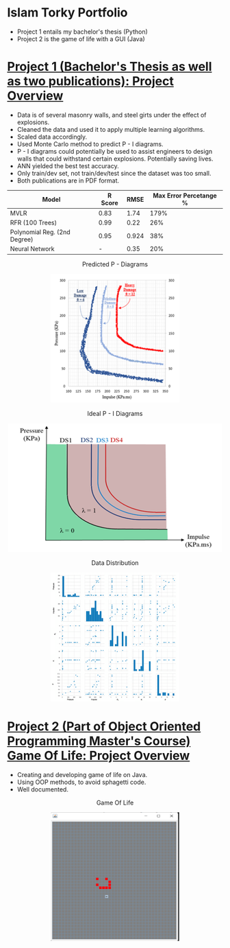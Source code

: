 # Islam Torky Portfolio
* Project 1 entails my bachelor's thesis (Python)
* Project 2 is the game of life with a GUI (Java)


# [Project 1 (Bachelor's Thesis as well as two publications): Project Overview](https://github.com/Torky24/Islam_Portfolio/tree/main/Python%20Projects/Bachelor's%20Thesis%20%26%20Publications%20Project)
* Data is of several masonry walls, and steel girts under the effect of explosions.
* Cleaned the data and used it to apply multiple learning algorithms.
* Scaled data accordingly.
* Used Monte Carlo method to predict P - I diagrams.
* P - I diagrams could potentially be used to assist engineers to design walls that could withstand certain explosions. Potentially saving lives.
* ANN yielded the best test accuracy.
* Only train/dev set, not train/dev/test since the dataset was too small.
* Both publications are in PDF format.




| Model  | R Score | RMSE | Max Error Percetange % |
| ------------- | ------------- | ------------- | ------------- |
| MVLR | 0.83  | 1.74  |  179%  |
| RFR (100 Trees)  | 0.99  |  0.22  |  26%  |
| Polynomial Reg. (2nd Degree) | 0.95  |  0.924  |  38%  |
| Neural Network  | -  |  0.35  |  20%  |




<p align="center">
    Predicted P - Diagrams
</p>

<p align="center">
  <img 
    width="300"
    height="300"
    src="images/Predicted%20P%20-%20I%20Diagrams.png"
  >
</p>



<p align="center">
    Ideal P - I Diagrams
</p>

<p align="center">
  <img 
    width="500"
    height="300"
    src="images/ideal%20p%20-%20i%20diagram.png"
  >
</p>


<p align="center">
    Data Distribution
</p>
<p align="center">
  <img 
    width="300"
    height="300"
    src="images/data%20distribution.png"
  >
</p>


# [Project 2 (Part of Object Oriented Programming Master's Course) Game Of Life: Project Overview](https://github.com/Torky24/Islam_Portfolio/tree/main/Java%20Projects/Game%20Of%20Life%20Project)
* Creating and developing game of life on Java.
* Using OOP methods, to avoid sphagetti code.
* Well documented.

<p align="center">
    Game Of Life
</p>
<p align="center">
  <img 
    width="300"
    height="300"
    src="images/Pattern%202%20-%2010th%20Gen.png"
  >
</p>
